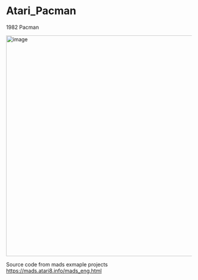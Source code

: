 # Atari_Pacman
1982 Pacman 

<img width="599" alt="image" src="https://github.com/pjones1063/Atari_Pacman/assets/3331718/ca91978c-f5db-4aa3-a2a1-c47c9af30974">

Source code from mads exmaple projects https://mads.atari8.info/mads_eng.html
